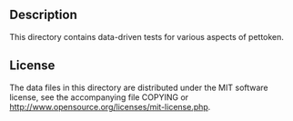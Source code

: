 Description
------------

This directory contains data-driven tests for various aspects of pettoken.

License
--------

The data files in this directory are distributed under the MIT software
license, see the accompanying file COPYING or
http://www.opensource.org/licenses/mit-license.php.

